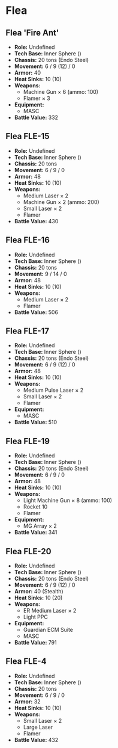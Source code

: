 # Flea
## Flea 'Fire Ant'
- **Role:** Undefined
- **Tech Base:** Inner Sphere ()
- **Chassis:** 20 tons (Endo Steel)
- **Movement:** 6 / 9 (12) / 0
- **Armor:** 40
- **Heat Sinks:** 10 (10)
- **Weapons:**
  - Machine Gun × 6 (ammo: 100)
  - Flamer × 3
- **Equipment:**
  - MASC
- **Battle Value:** 332

## Flea FLE-15
- **Role:** Undefined
- **Tech Base:** Inner Sphere ()
- **Chassis:** 20 tons
- **Movement:** 6 / 9 / 0
- **Armor:** 48
- **Heat Sinks:** 10 (10)
- **Weapons:**
  - Medium Laser × 2
  - Machine Gun × 2 (ammo: 200)
  - Small Laser × 2
  - Flamer
- **Battle Value:** 430

## Flea FLE-16
- **Role:** Undefined
- **Tech Base:** Inner Sphere ()
- **Chassis:** 20 tons
- **Movement:** 9 / 14 / 0
- **Armor:** 48
- **Heat Sinks:** 10 (10)
- **Weapons:**
  - Medium Laser × 2
  - Flamer
- **Battle Value:** 506

## Flea FLE-17
- **Role:** Undefined
- **Tech Base:** Inner Sphere ()
- **Chassis:** 20 tons (Endo Steel)
- **Movement:** 6 / 9 (12) / 0
- **Armor:** 48
- **Heat Sinks:** 10 (10)
- **Weapons:**
  - Medium Pulse Laser × 2
  - Small Laser × 2
  - Flamer
- **Equipment:**
  - MASC
- **Battle Value:** 510

## Flea FLE-19
- **Role:** Undefined
- **Tech Base:** Inner Sphere ()
- **Chassis:** 20 tons (Endo Steel)
- **Movement:** 6 / 9 / 0
- **Armor:** 48
- **Heat Sinks:** 10 (10)
- **Weapons:**
  - Light Machine Gun × 8 (ammo: 100)
  - Rocket 10
  - Flamer
- **Equipment:**
  - MG Array × 2
- **Battle Value:** 341

## Flea FLE-20
- **Role:** Undefined
- **Tech Base:** Inner Sphere ()
- **Chassis:** 20 tons (Endo Steel)
- **Movement:** 6 / 9 (12) / 0
- **Armor:** 40 (Stealth)
- **Heat Sinks:** 10 (20)
- **Weapons:**
  - ER Medium Laser × 2
  - Light PPC
- **Equipment:**
  - Guardian ECM Suite
  - MASC
- **Battle Value:** 791

## Flea FLE-4
- **Role:** Undefined
- **Tech Base:** Inner Sphere ()
- **Chassis:** 20 tons
- **Movement:** 6 / 9 / 0
- **Armor:** 32
- **Heat Sinks:** 10 (10)
- **Weapons:**
  - Small Laser × 2
  - Large Laser
  - Flamer
- **Battle Value:** 432

